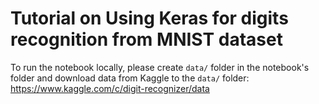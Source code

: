 # Tutorial on Using Keras for digits recognition from MNIST dataset

To run the notebook locally, please create `data/` folder in the notebook's folder
and download data from Kaggle to the `data/` folder:
https://www.kaggle.com/c/digit-recognizer/data

